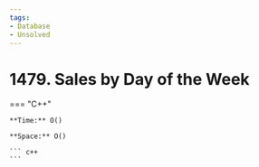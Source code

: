 ```yaml
---
tags:
- Database
- Unsolved
---
```



# 1479. Sales by Day of the Week

=== "C++"

    **Time:** O()

    **Space:** O()

    ``` c++
    ```